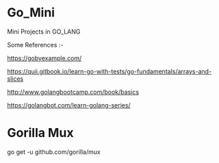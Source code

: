 # Go_Mini
Mini Projects in GO_LANG


Some References :-


https://gobyexample.com/

https://quii.gitbook.io/learn-go-with-tests/go-fundamentals/arrays-and-slices

http://www.golangbootcamp.com/book/basics

https://golangbot.com/learn-golang-series/


# Gorilla Mux
go get -u github.com/gorilla/mux
